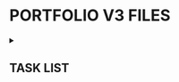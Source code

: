<h1>PORTFOLIO V3 FILES</h1> 
<details><summary><h2>TASK LIST</h2></summary>

- [x] Scaffold React/Vite
- [x] Upgrade to React 19 & other
- [x] Enable React Compiler
- [x] Set up TanStack Router
- [x] Push to GitHub
- [ ] Layout, site styles & design
- [ ] Webdev page
- [ ] Buy Domain Name
- [ ] Set up Cloudflare Pages
- [ ] Set up nameserver pointers
- [ ] Link GitHub repo to Cloudflare Pages w/ autodeploy
- [ ] Gamedev page
- [ ] ...

</details>
